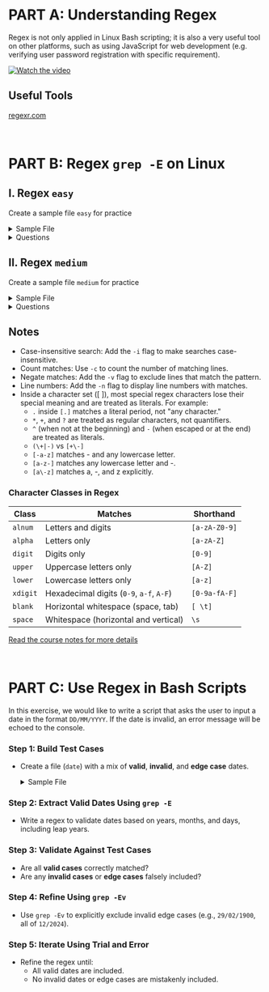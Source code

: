 # PART A: Understanding Regex
Regex is not only applied in Linux Bash scripting; it is also a very useful tool on other platforms, such as using JavaScript for web development (e.g. verifying user password registration with specific requirement).  

[![Watch the video](https://img.youtube.com/vi/sXQxhojSdZM/0.jpg)](https://www.youtube.com/watch?v=sXQxhojSdZM)

## Useful Tools
[regexr.com](https://regexr.com/)

<br>


# PART B: Regex `grep -E` on Linux
## I. Regex `easy`
Create a sample file `easy` for practice
<details>
    <summary>Sample File</summary>
  
  ```
    apple
    banana
    cherry
    apple pie
    pierre
    pineapple
    1234
    5678
    apple123
    cherry-pie
    Banana
    applyeah
    banana pie
    cherry pie
  ```
</details>


<details>
  <summary>Questions</summary>

  1. Find lines containing the word "apple".  

  2. Find lines ending with "pie".  

  3. Match lines starting with a digit.  

  4. Find lines containing only lowercase letters.  

  5. Match lines that have a hyphen (-).  

  6. Find lines containing numbers.  

  7. Match lines that contain "apple" but not "pineapple".  

  8. Match lines that have at least one uppercase letter.  

  9. Find lines with exactly five characters.  

  10. Match lines that contain "cherry" or "banana" (case-insensitive).  

</details>


## II. Regex `medium`
Create a sample file `medium` for practice
<details>
    <summary>Sample File</summary>
  
  ```
    apple
    banana
    cherry
    apple pie
    pierre
    pineapple
    1234
    5678
    apple123
    cherry-pie
    Banana
    applyeah
    banana pie
    cherry pie
    ififif
    if
    fi
    +-123.3
    +1111
    -2222
    56.38+-
    hello_world
    HELLO_WORLD
    CamelCase
    snake_case
    PascalCase
    123-456-7890
    (123) 456-7890
    john.doe@example.com
    jane_doe@example.co.uk
    john.doe+alias@example.com
    user%example@domain.com
    http://example.com
    https://www.example.org
    ftp://files.example.com
    https://subdomain.example.co.uk
    25-12-2024
    31/12/2024
    2024-11-24
    1899-01-01
    2024-12-32
    2025-01-10
    24/11/2024
    error: file not found
    WARNING: Disk space low
    INFO: Operation completed
    $100.00
    USD 100.00
    €99.99
    +123.45
    -9876.54
    Item#12345
    SKU-98765
    #hashtag
    @mention
  ```
</details>

<details>
  <summary>Questions</summary>

  1. Match lines containing floating-point numbers (e.g., `+-123.3`, `56.38`).

  2. Match lines with email addresses.

  3. Match URLs (e.g., `http://`, `https://`, `ftp://`).

  4. Match phone numbers (e.g., `123-456-7890`, `(123) 456-7890`).

  5. Match lines with snake_case or CamelCase words.

  6. Match lines containing currency values (e.g., `$100.00`, `€99.99`, `USD 100.00`).

  7. Match lines with uppercase letters only (e.g., `HELLO_WORLD`).

  8. Match lines with hashtags or mentions (e.g., `#hashtag`, `@mention`).

  9. Match lines containing warnings or errors (e.g., `WARNING`, `error`).

  10. Match product codes (e.g., `Item#12345`, `SKU-98765`).

</details>

## Notes
- Case-insensitive search: Add the `-i` flag to make searches case-insensitive.
- Count matches: Use `-c` to count the number of matching lines.
- Negate matches: Add the `-v` flag to exclude lines that match the pattern.
- Line numbers: Add the `-n` flag to display line numbers with matches.
- Inside a character set ([ ]), most special regex characters lose their special meaning and are treated as literals.
  For example:
    - `.` inside `[.]` matches a literal period, not "any character."
    - `*`, `+`, and `?` are treated as regular characters, not quantifiers.
    - `^` (when not at the beginning) and `-` (when escaped or at the end) are treated as literals.
    - `(\+|-)` vs `[+\-]`
    - `[-a-z]` matches - and any lowercase letter.
    - `[a-z-]` matches any lowercase letter and -.
    - `[a\-z]` matches a, -, and z explicitly.

### Character Classes in Regex
| **Class**  | **Matches**                                                   | **Shorthand**               |
|------------|---------------------------------------------------------------|-----------------------------|
| `alnum`    | Letters and digits                                            | `[a-zA-Z0-9]`               |
| `alpha`    | Letters only                                                  | `[a-zA-Z]`                  |
| `digit`    | Digits only                                                   | `[0-9]`                     |
| `upper`    | Uppercase letters only                                        | `[A-Z]`                     |
| `lower`    | Lowercase letters only                                        | `[a-z]`                     |
| `xdigit`   | Hexadecimal digits (`0-9`, `a-f`, `A-F`)                      | `[0-9a-fA-F]`               |
| `blank`    | Horizontal whitespace (space, tab)                            | `[ \t]`                     |
| `space`    | Whitespace (horizontal and vertical)                          | `\s`                        |

[Read the course notes for more details](http://15.223.64.81/doku.php?id=ops102:regular_expressions)


<br>

# PART C: Use Regex in Bash Scripts

In this exercise, we would like to write a script that asks the user to input a date in the format `DD/MM/YYYY`.
If the date is invalid, an error message will be echoed to the console.

### **Step 1: Build Test Cases**

- Create a file (`date`) with a mix of **valid**, **invalid**, and **edge case** dates.

    <details>
    <summary>Sample File</summary>
    
    ```plaintext
    # Valid dates
    01/01/1900
    28/02/2000
    29/02/2024
    31/12/1999
    30/11/2024
    01/03/2024
    15/06/2015
    29/02/2004
    31/07/2020
    01/01/2023
    
    # Invalid dates
    01/01/1899
    31/04/2023
    31/11/2024
    32/01/2024
    30/02/2024
    01/13/2024
    00/12/2023
    15/00/2023
    01/01/2025
    
    # Edge cases (Leap year)
    29/02/2023
    29/02/1900
    01/12/2024

    # Format checking
    1995/01/01
    2001/31/12
    Dec 31, 2024
    ```
    
    </details>



### **Step 2: Extract Valid Dates Using `grep -E`**

- Write a regex to validate dates based on years, months, and days, including leap years.


### **Step 3: Validate Against Test Cases**

- Are all **valid cases** correctly matched?  
- Are any **invalid cases** or **edge cases** falsely included?


### **Step 4: Refine Using `grep -Ev`**

- Use `grep -Ev` to explicitly exclude invalid edge cases (e.g., `29/02/1900`, all of `12/2024`).


### **Step 5: Iterate Using Trial and Error**

- Refine the regex until:
  - All valid dates are included.
  - No invalid dates or edge cases are mistakenly included.



